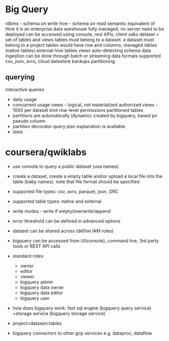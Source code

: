 # Big Query
rdbms - schema on write
hive - schema on read
semantic equivalent of Hive
it is an enterprise data warehouse
fully managed, no server need to be deployed
can be accessed using console, rest APIs, client sdks
dataset = set of tables and views
tables must belong to a dataset. a dataset must belong to a project
tables would have row and columns, 
managed tables (native tables)
external hive tables
views
auto-detecting schema
data ingestion can be done through batch or streaming
data formats supported
csv, json, avro, cloud datastore backups
partitioning

## querying
interactive queries
- daily usage
- concurrent usage
views - logical, not materialized
authorized views - 1000 per dataset limit
row-level permissions
partitioned tables
- partitions are automatically (dynamic) created by bigquery, based pn pseudo column
- partition decorator
query plan explanation is available
- slots

# coursera/qwiklabs
- use console to query a public dataset (usa names)
- create a dataset, create a empty table and/or upload a local file into the table (baby names). note that file format should be specified
- supported file types: csv, avro, parquet, json, ORC
- supported table types: native and external
- write modes - write if empty/overwrite/append
- error threshold can be defined in advanced options
- dataset can be shared across (define IAM roles)
- bigquery can be accessed from UI(console), command line, 3rd party tools or REST API calls
- standard roles: 
  - owner
  - editor
  - viewer
  - bigquery admin
  - bigquery data owner
  - bigquery data editor
  - bigquery user

- how does bigquery work: fast sql engine (bigquery query service) +storage service (bigquery storage service)
- project>dataset>tables
- bigquery connectors to other gcp services e.g. dataproc, dataflow
